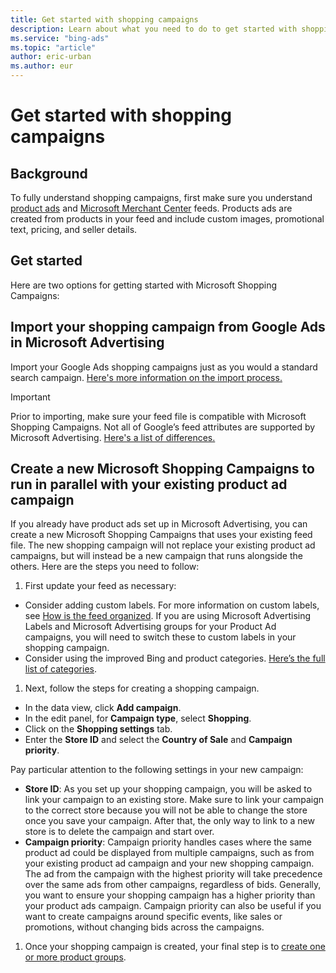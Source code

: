 ```yaml
---
title: Get started with shopping campaigns
description: Learn about what you need to do to get started with shopping campaigns.
ms.service: "bing-ads"
ms.topic: "article"
author: eric-urban
ms.author: eur
---
```


# Get started with shopping campaigns

## Background

To fully understand shopping campaigns, first make sure you understand [product ads](./hlp_BAE_CONC_AboutProductAds.md) and [Microsoft Merchant Center](./hlp_BAE_CONC_AboutBingMerchantCenter.md) feeds. Products ads are created from products in your feed and include custom images, promotional text, pricing, and seller details.

## Get started

Here are two options for getting started with Microsoft Shopping Campaigns:

## Import your shopping campaign from Google Ads in Microsoft Advertising
Import your Google Ads shopping campaigns just as you would a standard search campaign. [Here's more information on the import process.](./hlp_BAE_PROC_Import.md)

> [!IMPORTANT]
> Prior to importing, make sure your feed file is compatible with Microsoft Shopping Campaigns. Not all of Google’s feed attributes are supported by Microsoft Advertising. [Here's a list of differences.](https://go.microsoft.com/fwlink?LinkId=823411)

## Create a new Microsoft Shopping Campaigns to run in parallel with your existing product ad campaign
If you already have product ads set up in Microsoft Advertising, you can create a new Microsoft Shopping Campaigns that uses your existing feed file. The new shopping campaign will not replace your existing product ad campaigns, but will instead be a new campaign that runs alongside the others. Here are the steps you need to follow:

1. First update your feed as necessary:
  - Consider adding custom labels. For more information on custom labels, see [How is the feed organized](https://go.microsoft.com/fwlink?LinkId=823412). If you are using Microsoft Advertising Labels and Microsoft Advertising groups for your Product Ad campaigns, you will need to switch these to custom labels in your shopping campaign.
  - Consider using the improved Bing and product categories. [Here’s the full list of categories](https://go.microsoft.com/fwlink?LinkId=620783).

1. Next, follow the steps for creating a shopping campaign.
  - In the data view, click **Add campaign**.
  - In the edit panel, for **Campaign type**, select **Shopping**.
  - Click on the **Shopping settings** tab.
  - Enter the **Store ID** and select the **Country of Sale** and **Campaign priority**.

Pay particular attention to the following settings in your new campaign:

  - **Store ID**: As you set up your shopping campaign, you will be asked to link your campaign to an existing store. Make sure to link your campaign to the correct store because you will not be able to change the store once you save your campaign. After that, the only way to link to a new store is to delete the campaign and start over.
  - **Campaign priority**: Campaign priority handles cases where the same product ad could be displayed from multiple campaigns, such as from your existing product ad campaign and your new shopping campaign. The ad from the campaign with the highest priority will take precedence over the same ads from other campaigns, regardless of bids. Generally, you want to ensure your shopping campaign has a higher priority than your product ads campaign.
Campaign priority can also be useful if you want to create campaigns around specific events, like sales or promotions, without changing bids across the campaigns.

1. Once your shopping campaign is created, your final step is to [create one or more product groups](./hlp_BAE_CONC_BSC_AboutProductGroups.md).


